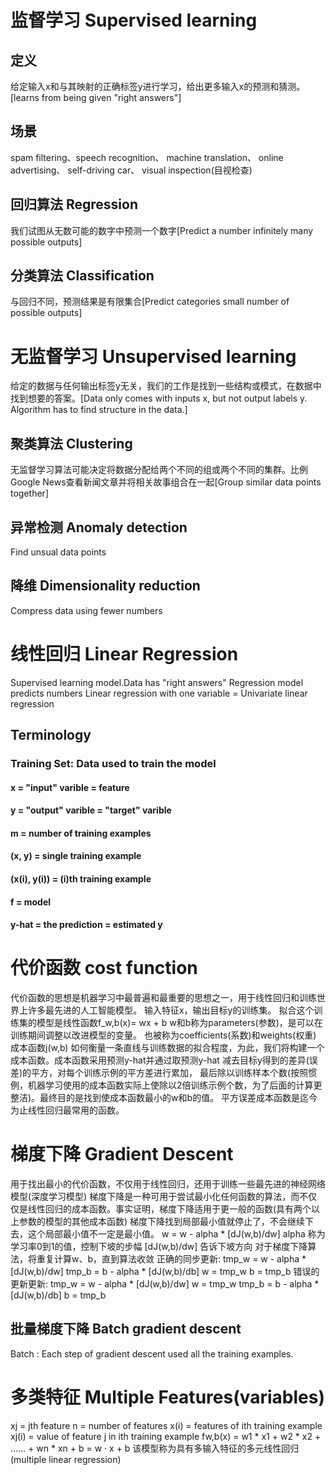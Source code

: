 # 监督学习 Supervised learning
## 定义
给定输入x和与其映射的正确标签y进行学习，给出更多输入x的预测和猜测。[learns from being given "right answers"]
## 场景
spam filtering、speech recognition、 machine translation、 online advertising、 self-driving car、 visual inspection(目视检查)
## 回归算法 Regression
我们试图从无数可能的数字中预测一个数字[Predict a number infinitely many possible outputs]
## 分类算法 Classification
与回归不同，预测结果是有限集合[Predict categories small number of possible outputs]
# 无监督学习 Unsupervised learning
给定的数据与任何输出标签y无关，我们的工作是找到一些结构或模式，在数据中找到想要的答案。[Data only comes with inputs x, but not output labels y. Algorithm has to find structure in the data.]
## 聚类算法 Clustering
无监督学习算法可能决定将数据分配给两个不同的组或两个不同的集群。比例Google News查看新闻文章并将相关故事组合在一起[Group similar data points together]
## 异常检测 Anomaly detection
Find unsual data points
## 降维 Dimensionality reduction
Compress data using fewer numbers
# 线性回归 Linear Regression
Supervised learning model.Data has "right answers"
Regression model predicts numbers
Linear regression with one variable = Univariate linear regression
## Terminology
### Training Set: Data used to train the model
#### x = "input" varible = feature
#### y = "output" varible = "target" varible
#### m = number of training examples
#### (x, y) = single training example
#### (x(i), y(i)) = (i)th training example
#### f = model
#### y-hat = the prediction = estimated y
# 代价函数 cost function
代价函数的思想是机器学习中最普遍和最重要的思想之一，用于线性回归和训练世界上许多最先进的人工智能模型。
输入特征x，输出目标y的训练集。 拟合这个训练集的模型是线性函数f_w,b(x)= wx + b
w和b称为parameters(参数)，是可以在训练期间调整以改进模型的变量。 也被称为coefficients(系数)和weights(权重)
成本函数j(w,b)
如何衡量一条直线与训练数据的拟合程度，为此，我们将构建一个成本函数。成本函数采用预测y-hat并通过取预测y-hat 减去目标y得到的差异(误差)的平方，对每个训练示例的平方差进行累加， 最后除以训练样本个数(按照惯例，机器学习使用的成本函数实际上使除以2倍训练示例个数，为了后面的计算更整洁)。最终目的是找到使成本函数最小的w和b的值。
平方误差成本函数是迄今为止线性回归最常用的函数。
# 梯度下降 Gradient Descent
用于找出最小的代价函数，不仅用于线性回归，还用于训练一些最先进的神经网络模型(深度学习模型)
梯度下降是一种可用于尝试最小化任何函数的算法，而不仅仅是线性回归的成本函数。事实证明，梯度下降适用于更一般的函数(具有两个以上参数的模型的其他成本函数)
梯度下降找到局部最小值就停止了，不会继续下去，这个局部最小值不一定是最小值。
w = w - alpha * [dJ(w,b)/dw]
alpha 称为 学习率0到1的值，控制下坡的步幅
[dJ(w,b)/dw] 告诉下坡方向
对于梯度下降算法，将重复计算w、b，直到算法收敛
正确的同步更新:
tmp_w = w - alpha * [dJ(w,b)/dw]
tmp_b = b - alpha * [dJ(w,b)/db]
w = tmp_w
b = tmp_b
错误的更新更新:
tmp_w = w - alpha * [dJ(w,b)/dw]
w = tmp_w
tmp_b = b - alpha * [dJ(w,b)/db]
b = tmp_b
## 批量梯度下降 Batch gradient descent
Batch : Each step of gradient descent used all the training examples.
# 多类特征 Multiple Features(variables)
xj = jth feature
n = number of features
x(i) = features of ith training example
xj(i) = value of feature j in ith training example
fw,b(x) = w1 * x1 + w2 * x2 + …… + wn * xn + b = w · x + b
该模型称为具有多输入特征的多元线性回归(multiple linear regression)


















